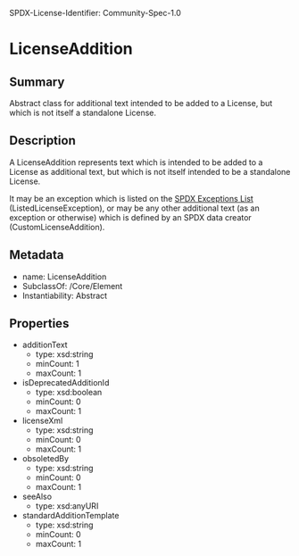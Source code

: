 SPDX-License-Identifier: Community-Spec-1.0

# LicenseAddition

## Summary

Abstract class for additional text intended to be added to a License, but
which is not itself a standalone License.

## Description

A LicenseAddition represents text which is intended to be added to a License
as additional text, but which is not itself intended to be a standalone
License.

It may be an exception which is listed on the
[SPDX Exceptions List](https://spdx.org/licenses/exceptions-index.html)
(ListedLicenseException), or may be any other additional text (as an exception
or otherwise) which is defined by an SPDX data creator (CustomLicenseAddition).

## Metadata

- name: LicenseAddition
- SubclassOf: /Core/Element
- Instantiability: Abstract

## Properties

- additionText
  - type: xsd:string
  - minCount: 1
  - maxCount: 1
- isDeprecatedAdditionId
  - type: xsd:boolean
  - minCount: 0
  - maxCount: 1
- licenseXml
  - type: xsd:string
  - minCount: 0
  - maxCount: 1
- obsoletedBy
  - type: xsd:string
  - minCount: 0
  - maxCount: 1
- seeAlso
  - type: xsd:anyURI
- standardAdditionTemplate
  - type: xsd:string
  - minCount: 0
  - maxCount: 1
